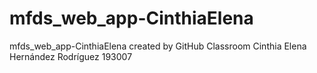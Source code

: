 # mfds_web_app-CinthiaElena
mfds_web_app-CinthiaElena created by GitHub Classroom
Cinthia Elena Hernández Rodríguez 193007
